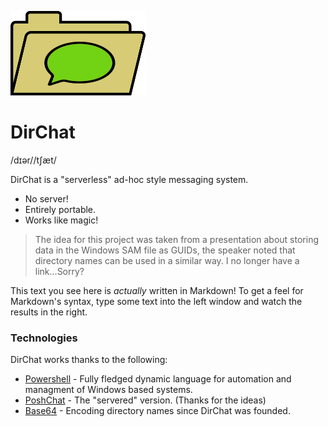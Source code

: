 ![DirChat Logo](https://raw.githubusercontent.com/LogoiLab/DirChat/master/Resources/Images/logo_small.png)
# DirChat
/dɪər//tʃæt/

DirChat is a "serverless" ad-hoc style messaging system.

  - No server!
  - Entirely portable.
  - Works like magic!

> The idea for this project was taken from a presentation about storing data in the Windows SAM file as GUIDs, the speaker noted that directory names can be used in a similar way. I no longer have a link...Sorry?

This text you see here is *actually* written in Markdown! To get a feel for Markdown's syntax, type some text into the left window and watch the results in the right.

### Technologies

DirChat works thanks to the following:

* [Powershell](https://msdn.microsoft.com/powershell) - Fully fledged dynamic language for automation and managment of Windows based systems.
* [PoshChat](https://github.com/proxb/PoshChat) - The "servered" version. (Thanks for the ideas)
* [Base64](https://en.wikipedia.org/wiki/Base64) - Encoding directory names since DirChat was founded.
